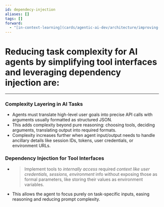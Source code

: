 ```yaml
---
id: dependecy-injection
aliases: []
tags: []
forward:
  - "[in-context-learning](cards/agentic-ai-dev/architecture/improving-agent-reasoning/in-context-learning.md)"
---
```


# Reducing task complexity for AI agents by simplifying tool interfaces and leveraging dependency injection are:

---

### Complexity Layering in AI Tasks

- Agents must translate high-level user goals into precise API calls with arguments usually formatted as structured JSON.
- This adds complexity beyond pure reasoning: choosing tools, deciding arguments, translating output into required formats.
- Complexity increases further when agent input/output needs to handle ancillary details like session IDs, tokens, user credentials, or environment URLs.

### Dependency Injection for Tool Interfaces

- > Implement tools to _internally access_ required _context like user credentials, sessions, environment_ info without exposing those as formal parameters, like storing their values as environment variables.
- This allows the agent to focus purely on task-specific inputs, easing reasoning and reducing prompt complexity.
